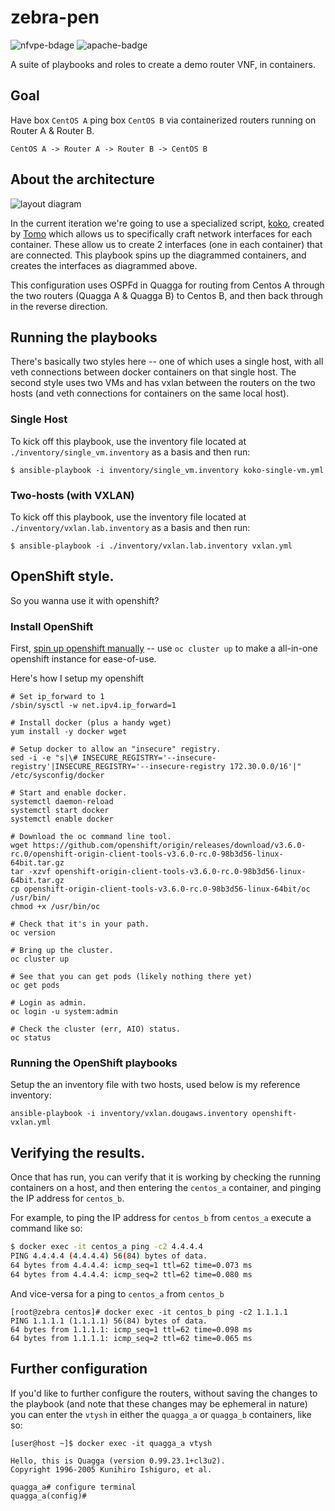 # zebra-pen

![nfvpe-bdage](https://img.shields.io/badge/nfvpe-approved-green.svg) ![apache-badge](https://img.shields.io/badge/license-Apache%20v2-blue.svg)

A suite of playbooks and roles to create a demo router VNF, in containers.

## Goal

Have box `CentOS A` ping box `CentOS B` via containerized routers running on Router A & Router B.

```
CentOS A -> Router A -> Router B -> CentOS B
```

## About the architecture

![layout diagram](http://i.imgur.com/oXQQWjy.png)

In the current iteration we're going to use a specialized script, [koko](https://github.com/redhat-nfvpe/koko), created by [Tomo](https://github.com/s1061123) which allows us to specifically craft network interfaces for each container. These allow us to create 2 interfaces (one in each container) that are connected. This playbook spins up the diagrammed containers, and creates the interfaces as diagrammed above.

This configuration uses OSPFd in Quagga for routing from Centos A through the two routers (Quagga A & Quagga B) to Centos B, and then back through in the reverse direction.

## Running the playbooks

There's basically two styles here -- one of which uses a single host, with all veth connections between docker containers on that single host. The second style uses two VMs and has vxlan between the routers on the two hosts (and veth connections for containers on the same local host).

### Single Host

To kick off this playbook, use the inventory file located at `./inventory/single_vm.inventory` as a basis and then run:

```
$ ansible-playbook -i inventory/single_vm.inventory koko-single-vm.yml
```

### Two-hosts (with VXLAN)

To kick off this playbook, use the inventory file located at `./inventory/vxlan.lab.inventory` as a basis and then run:

```
$ ansible-playbook -i ./inventory/vxlan.lab.inventory vxlan.yml
```

## OpenShift style.

So you wanna use it with openshift?

### Install OpenShift


First, [spin up openshift manually](https://github.com/openshift/origin/blob/master/docs/cluster_up_down.md) -- use `oc cluster up` to make a all-in-one openshift instance for ease-of-use.

Here's how I setup my openshift

```
# Set ip_forward to 1
/sbin/sysctl -w net.ipv4.ip_forward=1

# Install docker (plus a handy wget)
yum install -y docker wget

# Setup docker to allow an "insecure" registry.
sed -i -e "s|\# INSECURE_REGISTRY='--insecure-registry'|INSECURE_REGISTRY='--insecure-registry 172.30.0.0/16'|" /etc/sysconfig/docker

# Start and enable docker.
systemctl daemon-reload
systemctl start docker
systemctl enable docker

# Download the oc command line tool.
wget https://github.com/openshift/origin/releases/download/v3.6.0-rc.0/openshift-origin-client-tools-v3.6.0-rc.0-98b3d56-linux-64bit.tar.gz
tar -xzvf openshift-origin-client-tools-v3.6.0-rc.0-98b3d56-linux-64bit.tar.gz 
cp openshift-origin-client-tools-v3.6.0-rc.0-98b3d56-linux-64bit/oc /usr/bin/
chmod +x /usr/bin/oc

# Check that it's in your path.
oc version

# Bring up the cluster.
oc cluster up

# See that you can get pods (likely nothing there yet)
oc get pods

# Login as admin.
oc login -u system:admin

# Check the cluster (err, AIO) status.
oc status
```

### Running the OpenShift playbooks

Setup the an inventory file with two hosts, used below is my reference inventory:

```
ansible-playbook -i inventory/vxlan.dougaws.inventory openshift-vxlan.yml 
```

## Verifying the results.

Once that has run, you can verify that it is working by checking the running containers on a host, and then entering the `centos_a` container, and pinging the IP address for `centos_b`.

For example, to ping the IP address for `centos_b` from `centos_a` execute a command like so:

```bash
$ docker exec -it centos_a ping -c2 4.4.4.4
PING 4.4.4.4 (4.4.4.4) 56(84) bytes of data.
64 bytes from 4.4.4.4: icmp_seq=1 ttl=62 time=0.073 ms
64 bytes from 4.4.4.4: icmp_seq=2 ttl=62 time=0.080 ms
```

And vice-versa for a ping to `centos_a` from `centos_b`

```
[root@zebra centos]# docker exec -it centos_b ping -c2 1.1.1.1
PING 1.1.1.1 (1.1.1.1) 56(84) bytes of data.
64 bytes from 1.1.1.1: icmp_seq=1 ttl=62 time=0.098 ms
64 bytes from 1.1.1.1: icmp_seq=2 ttl=62 time=0.065 ms
```

## Further configuration

If you'd like to further configure the routers, without saving the changes to the playbook (and note that these changes may be ephemeral in nature) you can enter the `vtysh` in either the `quagga_a` or `quagga_b` containers, like so:

```
[user@host ~]$ docker exec -it quagga_a vtysh

Hello, this is Quagga (version 0.99.23.1+cl3u2).
Copyright 1996-2005 Kunihiro Ishiguro, et al.

quagga_a# configure terminal 
quagga_a(config)# 
```
